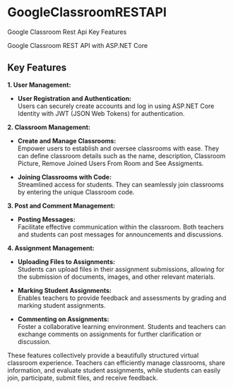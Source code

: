 # GoogleClassroomRESTAPI
Google Classroom Rest Api 
Key Features


Google Classroom REST API with ASP.NET Core

 

 ## Key Features

**1. User Management:**

   - **User Registration and Authentication:**  
     Users can securely create accounts and log in using ASP.NET Core Identity with JWT (JSON Web Tokens) for authentication.

**2. Classroom Management:**

   - **Create and Manage Classrooms:**  
     Empower users to establish and oversee classrooms with ease. They can define classroom details such as the name, description, Classroom Picture, Remove Joined Users From Room and See Assigments.
     
   - **Joining Classrooms with Code:**  
     Streamlined access for students. They can seamlessly join classrooms by entering the unique Classroom code.

**3. Post and Comment Management:**

   - **Posting Messages:**  
     Facilitate effective communication within the classroom. Both teachers and students can post messages for announcements and discussions.
     
 

**4. Assignment Management:**

  
   - **Uploading Files to Assignments:**  
     Students can upload files in  their assignment submissions, allowing for the submission of documents, images, and other relevant materials.
     
   - **Marking Student Assignments:**  
     Enables teachers to provide feedback and assessments by grading and marking student assignments.
     
   - **Commenting on Assignments:**  
     Foster a collaborative learning environment. Students and teachers can exchange comments on assignments for further clarification or discussion.
 
    
These features collectively provide a beautifully structured virtual classroom experience. Teachers can efficiently manage classrooms, share information, and evaluate student assignments, while students can easily join, participate, submit files, and receive feedback.
